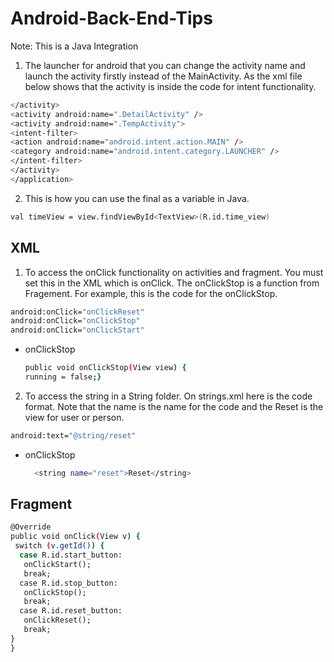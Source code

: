# Android-Back-End-Tips
Note: This is a Java Integration

1. The launcher for android that you can change the activity name and launch the activity firstly instead of the MainActivity. As the xml file below shows that the activity is inside the code for intent functionality.
``` bash
</activity>
<activity android:name=".DetailActivity" />
<activity android:name=".TempActivity">
<intent-filter>
<action android:name="android.intent.action.MAIN" />
<category android:name="android.intent.category.LAUNCHER" />
</intent-filter>
</activity>
</application>
```
2. This is how you can use the final as a variable in Java.
``` bash
val timeView = view.findViewById<TextView>(R.id.time_view)
```

## XML
1. To access the onClick functionality on activities and fragment. You must set this in the XML which is onClick. The onClickStop is a function from Fragement. For example, this is the code for the onClickStop.
``` bash
android:onClick="onClickReset"
android:onClick="onClickStop"
android:onClick="onClickStart"
```
 - onClickStop
   ``` bash
   public void onClickStop(View view) {
   running = false;}
   ```

2. To access the string in a String folder. On strings.xml here is the code format. Note that the name is the name for the code and the Reset is the view for user or person. 
``` bash
android:text="@string/reset"
```
 - onClickStop
   ``` bash
     <string name="reset">Reset</string>
   ```

## Fragment
``` bash
@Override
public void onClick(View v) {
 switch (v.getId()) {
  case R.id.start_button:
   onClickStart();
   break;
  case R.id.stop_button:
   onClickStop();
   break;
  case R.id.reset_button:
   onClickReset();
   break;
}
}
```


   
